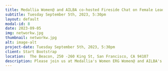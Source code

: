 ```yaml
---
title: Medallia Women@ and AILBA co-hosted Fireside Chat on Female Leadership
subtitle: Tuesday September 5th, 2023, 5:30pm
layout: default
modal-id: 8
date: 2023-09-05
img: networkw.jpg
thumbnail: networkw.jpg
alt: image-alt
project-date: Tuesday September 5th, 2023, 5:30pm
client: Start Bootstrap
location:  The Beacon, 250 -260 King St, San Francisco, CA 94107 
description: Please join us at Medallia's Women ERG Women@ and AILBA's co-hosted fireside chat on female leadership at The Beacon in San Francisco at 5:30pm. Speakers are Toni Canonico, UX Researcher at Medallia and leader of Medallia's Women ERG Women@, Sarah Schaedler, global chair of the Technology Transactions Group at Orrick as well as the two co-founders of AILBA, Anna Mayoroff-Rezaei, AGC at Modern Health, and Hanna Steinbach, EVP & CLO at Medallia. The fireside chat will be followed by a casual networking reception. Please <strong><a href="https://docs.google.com/forms/d/1bc-Yn467LJRXjYZkzpilCWEazbJN7L8ttlbeb8h7GMY/viewform?pli=1&ts=64e53f2f&pli=1&edit_requested=true" target="_blank">RSVP here</a></strong>
---
```

